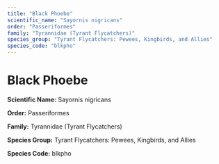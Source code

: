 ```yaml
---
title: "Black Phoebe"
scientific_name: "Sayornis nigricans"
order: "Passeriformes"
family: "Tyrannidae (Tyrant Flycatchers)"
species_group: "Tyrant Flycatchers: Pewees, Kingbirds, and Allies"
species_code: "blkpho"
---
```


# Black Phoebe

**Scientific Name:** Sayornis nigricans

**Order:** Passeriformes

**Family:** Tyrannidae (Tyrant Flycatchers)

**Species Group:** Tyrant Flycatchers: Pewees, Kingbirds, and Allies

**Species Code:** blkpho
